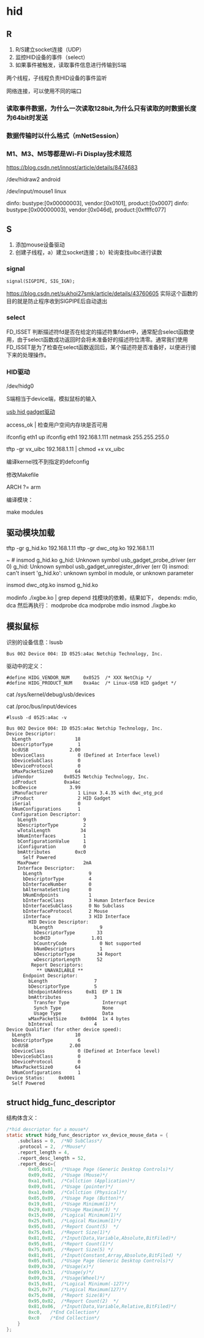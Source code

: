 # hid


## R

1. R/S建立socket连接（UDP）
2. 监控HID设备的事件（select）
3. 如果事件被触发，读取事件信息进行传输到S端

两个线程，子线程负责HID设备的事件监听

网络连接，可以使用不同的端口

### 读取事件数据，为什么一次读取128bit,为什么只有读取的时数据长度为64bit时发送


### 数据传输时以什么格式（mNetSession）


### M1、M3、M5等都是Wi-Fi Display技术规范
https://blog.csdn.net/innost/article/details/8474683


/dev/hidraw2   android

/dev/input/mouse1  linux

dinfo: bustype:[0x00000003], vendor:[0x0101], product:[0x0007]
dinfo: bustype:[0x00000003], vendor:[0x046d], product:[0xffffc077]




## S    

1. 添加mouse设备驱动
2. 创建子线程，a）建立socket连接；b）轮询查找uibc进行读数



### signal

```
signal(SIGPIPE, SIG_IGN);
```
https://blog.csdn.net/sukhoi27smk/article/details/43760605
实际这个函数的目的就是防止程序收到SIGPIPE后自动退出   


### select

FD_ISSET
判断描述符fd是否在给定的描述符集fdset中，通常配合select函数使用，由于select函数成功返回时会将未准备好的描述符位清零。通常我们使用FD_ISSET是为了检查在select函数返回后，某个描述符是否准备好，以便进行接下来的处理操作。


### HID驱动

/dev/hidg0


S端相当于device端，模拟鼠标的输入

[usb hid gadget驱动](https://blog.csdn.net/abcamus/article/details/52980107?locationNum=5&fps=1)


access_ok | 检查用户空间内存块是否可用   

ifconfig eth1 up
ifconfig eth1 192.168.1.111 netmask 255.255.255.0

tftp -gr vx_uibc 192.168.1.11 | chmod +x vx_uibc




编译kernel找不到指定的defconfig

修改Makefile

ARCH        ?= arm


编译模块：

make  modules




## 驱动模块加载


tftp -gr g_hid.ko 192.168.1.11
tftp -gr dwc_otg.ko 192.168.1.11


~ # insmod g_hid.ko
g_hid: Unknown symbol usb_gadget_probe_driver (err 0)
g_hid: Unknown symbol usb_gadget_unregister_driver (err 0)
insmod: can't insert 'g_hid.ko': unknown symbol in module, or unknown parameter


insmod dwc_otg.ko
insmod g_hid.ko

modinfo  ./ixgbe.ko | grep depend   找模块的依赖，结果如下，
depends:        mdio, dca
然后再执行：
modprobe dca
modprobe mdio
insmod ./ixgbe.ko

## 模拟鼠标


识别的设备信息：lsusb

```
Bus 002 Device 004: ID 0525:a4ac Netchip Technology, Inc.
```

驱动中的定义：
```
#define HIDG_VENDOR_NUM     0x0525  /* XXX NetChip */                     
#define HIDG_PRODUCT_NUM    0xa4ac  /* Linux-USB HID gadget */             
```

cat  /sys/kernel/debug/usb/devices   

cat  /proc/bus/input/devices

```
#lsusb -d 0525:a4ac -v

Bus 002 Device 004: ID 0525:a4ac Netchip Technology, Inc.
Device Descriptor:
  bLength                18
  bDescriptorType         1
  bcdUSB               2.00
  bDeviceClass            0 (Defined at Interface level)
  bDeviceSubClass         0
  bDeviceProtocol         0
  bMaxPacketSize0        64
  idVendor           0x0525 Netchip Technology, Inc.
  idProduct          0xa4ac
  bcdDevice            3.99
  iManufacturer           1 Linux 3.4.35 with dwc_otg_pcd
  iProduct                2 HID Gadget
  iSerial                 0
  bNumConfigurations      1
  Configuration Descriptor:
    bLength                 9
    bDescriptorType         2
    wTotalLength           34
    bNumInterfaces          1
    bConfigurationValue     1
    iConfiguration          0
    bmAttributes         0xc0
      Self Powered
    MaxPower                2mA
    Interface Descriptor:
      bLength                 9
      bDescriptorType         4
      bInterfaceNumber        0
      bAlternateSetting       0
      bNumEndpoints           1
      bInterfaceClass         3 Human Interface Device
      bInterfaceSubClass      0 No Subclass
      bInterfaceProtocol      2 Mouse
      iInterface              3 HID Interface
        HID Device Descriptor:
          bLength                 9
          bDescriptorType        33
          bcdHID               1.01
          bCountryCode            0 Not supported
          bNumDescriptors         1
          bDescriptorType        34 Report
          wDescriptorLength      52
         Report Descriptors:
           ** UNAVAILABLE **
      Endpoint Descriptor:
        bLength                 7
        bDescriptorType         5
        bEndpointAddress     0x81  EP 1 IN
        bmAttributes            3
          Transfer Type            Interrupt
          Synch Type               None
          Usage Type               Data
        wMaxPacketSize     0x0004  1x 4 bytes
        bInterval               4
Device Qualifier (for other device speed):
  bLength                10
  bDescriptorType         6
  bcdUSB               2.00
  bDeviceClass            0 (Defined at Interface level)
  bDeviceSubClass         0
  bDeviceProtocol         0
  bMaxPacketSize0        64
  bNumConfigurations      1
Device Status:     0x0001
  Self Powered

```
## struct hidg_func_descriptor

结构体含义：

``` C
/*hid descriptor for a mouse*/                                             
static struct hidg_func_descriptor vx_device_mouse_data = {                
    .subclass = 0,  /*NO SubClass*/                                        
    .protocol = 2,  /*Mouse*/                                              
    .report_length = 4,                                                    
    .report_desc_length = 52,                                              
    .report_desc={                                                         
        0x05,0x01,  /*Usage Page (Generic Desktop Controls)*/              
        0x09,0x02,  /*Usage (Mouse)*/                                      
        0xa1,0x01,  /*Collction (Application)*/                            
        0x09,0x01,  /*Usage (pointer)*/                                    
        0xa1,0x00,  /*Collction (Physical)*/                               
        0x05,0x09,  /*Usage Page (Button)*/                                
        0x19,0x01,  /*Usage Minimum(1)*/                                   
        0x29,0x03,  /*Usage Maximum(3) */                                  
        0x15,0x00,  /*Logical Minimum(1)*/                                 
        0x25,0x01,  /*Logical Maximum(1)*/                                 
        0x95,0x03,  /*Report Count(5)  */                                  
        0x75,0x01,  /*Report Size(1)*/                                     
        0x81,0x02,  /*Input(Data,Variable,Absolute,BitFiled)*/             
        0x95,0x01,  /*Report Count(1)*/                                    
        0x75,0x05,  /*Report Size(5) */                                    
        0x81,0x01,  /*Input(Constant,Array,Absolute,BitFiled) */           
        0x05,0x01,  /*Usage Page (Generic Desktop Controls)*/              
        0x09,0x30,  /*Usage(x)*/                                           
        0x09,0x31,  /*Usage(y)*/                                           
        0x09,0x38,  /*Usage(Wheel)*/                                       
        0x15,0x81,  /*Logical Minimum(-127)*/                              
        0x25,0x7f,  /*Logical Maximum(127)*/                               
        0x75,0x08,  /*Report Size(8)*/                                     
        0x95,0x02,  /*Report Count(2)  */                                  
        0x81,0x06,  /*Input(Data,Variable,Relative,BitFiled)*/             
        0xc0,   /*End Collection*/                                         
        0xc0    /*End Collection*/                                         
    }                                                                      
};                                                                         
```
